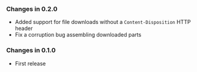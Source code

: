 ### Changes in 0.2.0

- Added support for file downloads without a `Content-Disposition` HTTP header
- Fix a corruption bug assembling downloaded parts

### Changes in 0.1.0

- First release
